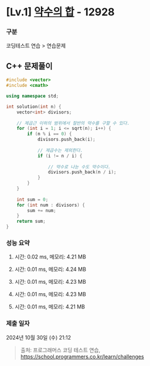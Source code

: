 # [Lv.1] [약수의 합](https://school.programmers.co.kr/learn/courses/30/lessons/12928?language=cpp) - 12928 

### 구분

코딩테스트 연습 > 연습문제

## C++ 문제풀이

```cpp
#include <vector>
#include <cmath>

using namespace std;

int solution(int n) {
    vector<int> divisors;
    
    // 제곱근 이하의 범위에서 절반의 약수를 구할 수 있다.
    for (int i = 1; i <= sqrt(n); i++) {
        if (n % i == 0) {
            divisors.push_back(i);
            
            // 제곱수는 제외한다.
            if (i != n / i) {
                
                // 약수로 나눈 수도 약수이다.
                divisors.push_back(n / i);                
            }            
        }
    }
    
    int sum = 0;
    for (int num : divisors) {
        sum += num;
    }
    return sum;
}
```

### 성능 요약

1. 시간: 0.02 ms, 메모리: 4.21 MB

2. 시간: 0.01 ms, 메모리: 4.24 MB
3. 시간: 0.01 ms, 메모리: 4.23 MB
4. 시간: 0.01 ms, 메모리: 4.23 MB
5. 시간: 0.01 ms, 메모리: 4.21 MB

### 제출 일자

2024년 10월 30일 (수) 21:12

> 출처: 프로그래머스 코딩 테스트 연습, https://school.programmers.co.kr/learn/challenges